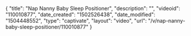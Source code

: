 {
    "title": "Nap Nanny Baby Sleep Positioner",
    "description": "",
    "videoid": "110010877",
    "date_created": "1502526438",
    "date_modified": "1504448552",
    "type": "captivate",
    "layout": "video",
    "url": "\/v\/nap-nanny-baby-sleep-positioner\/110010877"
}